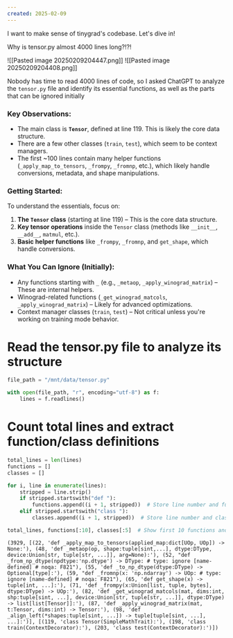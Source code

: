 ```yaml
---
created: 2025-02-09
---
```

I want to make sense of tinygrad's codebase. Let's dive in!

Why is tensor.py almost 4000 lines long?!?!

![[Pasted image 20250209204447.png]]
![[Pasted image 20250209204408.png]]

Nobody has time to read 4000 lines of code, so I asked ChatGPT to analyze the `tensor.py` file and identify its essential functions, as well as the parts that can be ignored initially

### Key Observations:

- The main class is **`Tensor`**, defined at line 119. This is likely the core data structure.
- There are a few other classes (`train`, `test`), which seem to be context managers.
- The first ~100 lines contain many helper functions (`_apply_map_to_tensors`, `_frompy`, `_fromnp`, etc.), which likely handle conversions, metadata, and shape manipulations.

### Getting Started:

To understand the essentials, focus on:

1. **The `Tensor` class** (starting at line 119) – This is the core data structure.
2. **Key tensor operations** inside the `Tensor` class (methods like `__init__`, `__add__`, `matmul`, etc.).
3. **Basic helper functions** like `_frompy`, `_fromnp`, and `get_shape`, which handle conversions.

### What You Can Ignore (Initially):

- Any functions starting with `_` (e.g., `_metaop`, `_apply_winograd_matrix`) – These are internal helpers.
- Winograd-related functions (`_get_winograd_matcols`, `_apply_winograd_matrix`) – Likely for advanced optimizations.
- Context manager classes (`train`, `test`) – Not critical unless you're working on training mode behavior.

# Read the tensor.py file to analyze its structure

```python
file_path = "/mnt/data/tensor.py"

with open(file_path, "r", encoding="utf-8") as f:
    lines = f.readlines()
```


# Count total lines and extract function/class definitions

```python
total_lines = len(lines)
functions = []
classes = []

for i, line in enumerate(lines):
    stripped = line.strip()
    if stripped.startswith("def "):
        functions.append((i + 1, stripped))  # Store line number and function signature
    elif stripped.startswith("class "):
        classes.append((i + 1, stripped))  # Store line number and class signature

total_lines, functions[:10], classes[:5]  # Show first 10 functions and first 5 classes for an overview
```

```shell
(3929, [(22, 'def _apply_map_to_tensors(applied_map:dict[UOp, UOp]) -> None:'), (48, 'def _metaop(op, shape:tuple[sint,...], dtype:DType, device:Union[str, tuple[str, ...]], arg=None):'), (52, "def _from_np_dtype(npdtype:'np.dtype') -> DType: # type: ignore [name-defined] # noqa: F821"), (55, 'def _to_np_dtype(dtype:DType) -> Optional[type]:'), (59, "def _fromnp(x: 'np.ndarray') -> UOp: # type: ignore [name-defined] # noqa: F821"), (65, 'def get_shape(x) -> tuple[int, ...]:'), (71, 'def _frompy(x:Union[list, tuple, bytes], dtype:DType) -> UOp:'), (82, 'def _get_winograd_matcols(mat, dims:int, shp:tuple[sint, ...], device:Union[str, tuple[str, ...]], dtype:DType) -> list[list[Tensor]]:'), (87, 'def _apply_winograd_matrix(mat, t:Tensor, dims:int) -> Tensor:'), (98, 'def _align_left(*shapes:tuple[sint, ...]) -> tuple[tuple[sint, ...], ...]:')], [(119, 'class Tensor(SimpleMathTrait):'), (198, 'class train(ContextDecorator):'), (203, 'class test(ContextDecorator):')])
```
